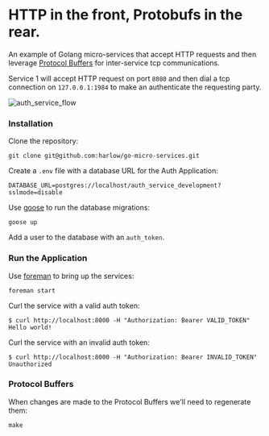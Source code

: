 # HTTP in the front, Protobufs in the rear.

An example of Golang micro-services that accept HTTP requests and then
leverage [Protocol Buffers][3] for inter-service tcp communications.

Service 1 will accept HTTP request on port `8080` and then dial a tcp connection
on `127.0.0.1:1984` to make an authenticate the requesting party.

![auth_service_flow](https://cloud.githubusercontent.com/assets/739782/5699710/2ffb37e4-99e3-11e4-9fec-4c0dd52a98c3.png)

### Installation

Clone the repository:

    git clone git@github.com:harlow/go-micro-services.git

Create a `.env` file with a database URL for the Auth Application:

    DATABASE_URL=postgres://localhost/auth_service_development?sslmode=disable

Use [goose][1] to run the database migrations:

    goose up

Add a user to the database with an `auth_token`.

### Run the Application

Use [foreman][2] to bring up the services:

    foreman start

Curl the service with a valid auth token:

    $ curl http://localhost:8000 -H "Authorization: Bearer VALID_TOKEN"
    Hello world!

Curl the service with an invalid auth token:

    $ curl http://localhost:8000 -H "Authorization: Bearer INVALID_TOKEN"
    Unauthorized

### Protocol Buffers

When changes are made to the Protocol Buffers we'll need to regenerate them:

    make

[1]: https://bitbucket.org/liamstask/goose
[2]: https://github.com/ddollar/foreman
[3]: https://github.com/golang/protobuf
